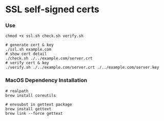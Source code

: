 # SSL self-signed certs 

### Use
```shell script
chmod +x ssl.sh check.sh verify.sh

# generate cert & key
./ssl.sh example.com
# show cert detail
./check.sh ./../example.com/server.crt
# verify cert & key
./verify.sh ./../example.com/server.crt ./../example.com/server.key
```

### MacOS Dependency Installation
```shell script
# realpath
brew install coreutils

# envsubst in gettext package
brew install gettext
brew link --force gettext
```